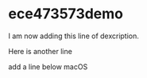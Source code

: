 # ece473573demo

I am now adding this line of dexcription.

Here is another line

add a line below macOS
